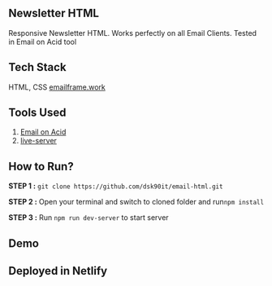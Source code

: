 ## Newsletter HTML
Responsive Newsletter HTML. Works perfectly on all Email Clients. Tested in Email on Acid tool

## Tech Stack
HTML, CSS [emailframe.work](https://emailframe.work/)

## Tools Used
1. [Email on Acid](https://www.emailonacid.com/email-testing/)
2. [live-server](https://www.npmjs.com/package/live-server)

## How to Run?
**STEP 1 :** `git clone https://github.com/dsk90it/email-html.git`

**STEP 2 :** Open your terminal and switch to cloned folder and run`npm install`

**STEP 3 :** Run `npm run dev-server` to start server 

## Demo

## Deployed in Netlify
